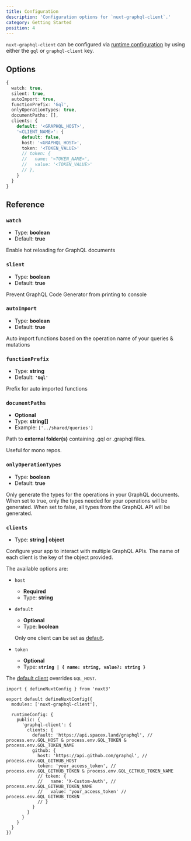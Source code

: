 ```yaml
---
title: Configuration
description: 'Configuration options for `nuxt-graphql-client`.'
category: Getting Started
position: 4
---
```


`nuxt-graphql-client` can be configured via [runtime configuration](https://v3.nuxtjs.org/docs/usage/runtime-config) by using either the `gql` or `graphql-client` key.

## Options

```ts
{
  watch: true,
  silent: true,
  autoImport: true,
  functionPrefix: 'Gql',
  onlyOperationTypes: true,
  documentPaths: [],
  clients: {
    default: '<GRAPHQL_HOST>',
    '<CLIENT_NAME>': {
      default: false,
      host: '<GRAPHQL_HOST>',
      token: '<TOKEN_VALUE>'
      // token: {
      //   name: '<TOKEN_NAME>',
      //   value: '<TOKEN_VALUE>'
      // },
    }
  }
}
```

## Reference

### `watch`

- Type: **boolean**
- Default: **true**

Enable hot reloading for GraphQL documents

### `slient`

- Type: **boolean**
- Default: **true**

Prevent GraphQL Code Generator from printing to console

### `autoImport`

- Type: **boolean**
- Default: **true**

Auto import functions based on the operation name of your queries & mutations

### `functionPrefix`

- Type: **string**
- Default: **`'Gql'`**

Prefix for auto imported functions

### `documentPaths`

- **Optional**
- Type: **string[]**
- Example: `['../shared/queries']`

Path to **external folder(s)** containing .gql or .graphql files.

Useful for mono repos.

### `onlyOperationTypes`

- Type: **boolean**
- Default: **true**

Only generate the types for the operations in your GraphQL documents.
When set to true, only the types needed for your operations will be generated.
When set to false, all types from the GraphQL API will be generated.

### `clients`

- Type: **string | object**

Configure your app to interact with multiple GraphQL APIs. The name of each client is the key of the object provided.

The available options are:
- `host`
    - **Required**
    - Type: **string**

- `default`
    - **Optional**
    - Type: **boolean**

    <alert>

    Only one client can be set as [default](/advanced/multiple-clients#default-client).

    </alert>

- `token`
    - **Optional**
    - Type: **`string | { name: string, value?: string }`**


<alert type="warning">

The [default client](/advanced/multiple-clients#default-client) overrides `GQL_HOST`.

</alert>


```ts[nuxt.config.ts]
import { defineNuxtConfig } from 'nuxt3'

export default defineNuxtConfig({
  modules: ['nuxt-graphql-client'],

  runtimeConfig: {
    public: {
      'graphql-client': {
        clients: {
          default: 'https://api.spacex.land/graphql', // process.env.GQL_HOST & process.env.GQL_TOKEN & process.env.GQL_TOKEN_NAME
          github: {
            host: 'https://api.github.com/graphql', // process.env.GQL_GITHUB_HOST
            token: 'your_access_token', // process.env.GQL_GITHUB_TOKEN & process.env.GQL_GITHUB_TOKEN_NAME
            // token: {
            //   name: 'X-Custom-Auth', // process.env.GQL_GITHUB_TOKEN_NAME
            //   value: 'your_access_token' // process.env.GQL_GITHUB_TOKEN
            // }
          }
        }
      }
    }
  }
})
```